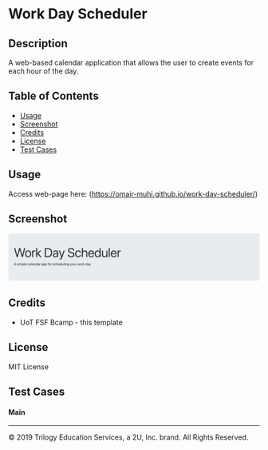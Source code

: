 # Work Day Scheduler

## Description 
A web-based calendar application that allows the user to create events for each hour of the day.

## Table of Contents

* [Usage](#usage)
* [Screenshot](#screenshot)
* [Credits](#credits)
* [License](#license)
* [Test Cases](#tests)

## Usage 
Access web-page here: (https://omair-muhi.github.io/work-day-scheduler/)

## Screenshot
![Word Day Scheduler startup screen!](./images/main-screen.png)

## Credits
* UoT FSF Bcamp - this template

## License
MIT License

## Test Cases
#### Main

---
© 2019 Trilogy Education Services, a 2U, Inc. brand. All Rights Reserved.
